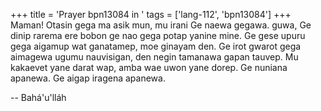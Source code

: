 +++
title = 'Prayer bpn13084 in '
tags = ['lang-112', 'bpn13084']
+++
Maman!  Otasin gega ma asik mun, mu irani Ge naewa gegawa. guwa, Ge dinip rarema ere bobon ge nao gega potap yanine mine.  Ge gese upuru gega aigamup wat ganatamep, moe ginayam den.  Ge irot gwarot gega aimagewa ugumu nauvisigan, den negin tamanawa gapan tauvep.  Mu kakaevet yane darat wap, amba wae uwon yane dorep.  Ge nuniana apanewa.  Ge aigap iragena apanewa.

-- Bahá'u'lláh
